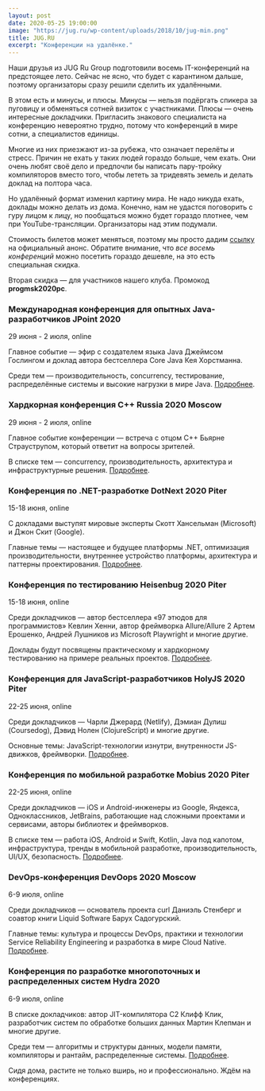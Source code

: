 ```yaml
---
layout: post
date: 2020-05-25 19:00:00
image: "https://jug.ru/wp-content/uploads/2018/10/jug-min.png"
title: JUG.RU
excerpt: "Конференции на удалёнке."
---
```


Наши друзья из JUG Ru Group подготовили восемь IT-конференций на предстоящее лето. Сейчас не ясно, что будет с карантином дальше, поэтому организаторы сразу решили сделить их удалёнными.

В этом есть и минусы, и плюсы. Минусы&nbsp;&mdash; нельзя подёргать спикера за пуговицу и обменяться сотней визиток с участниками. Плюсы&nbsp;&mdash; очень интересные докладчики. Пригласить знакового специалиста на конференцию невероятно трудно, потому что конференций в мире сотни, а специалистов единицы.

Многие из них приезжают из-за рубежа, что означает перелёты и стресс. Причин не ехать у таких людей гораздо больше, чем ехать. Они очень любят своё дело и предпочли бы написать пару-тройку компиляторов вместо того, чтобы лететь за тридевять земель и делать доклад на полтора часа.

Но удалённый формат изменил картину мира. Не надо никуда ехать, доклады можно делать из дома. Конечно, нам не удастся поговорить с гуру лицом к лицу, но пообщаться можно будет гораздо плотнее, чем при YouTube-трансляции. Организаторы над этим подумали.

Стоимость билетов может меняться, поэтому мы просто дадим [ссылку](https://bit.ly/2ytY7ac) на официальный анонс. Обратите внимание, что *все восемь конференций* можно посетить гораздо дешевле, на это есть специальная скидка.

Вторая скидка&nbsp;&mdash; для участников нашего клуба. Промокод **progmsk2020pc**.

### Международная конференция для опытных Java-разработчиков JPoint 2020 
29 июня - 2 июля, online

Главное событие — эфир с создателем языка Java Джеймсом Гослингом и доклад автора бестселлера Core Java Кея Хорстманна. 

Среди тем — производительность, concurrency, тестирование, распределённые системы и высокие нагрузки в мире Java. [Подробнее](https://bit.ly/2WVaJ3C).

### Хардкорная конференция C++ Russia 2020 Moscow 
29 июня - 2 июля, online

Главное событие конференции — встреча с  отцом C++ Бьярне Страуструпом, который ответит на вопросы зрителей.

В списке тем — concurrency, производительность, архитектура и инфраструктурные решения. [Подробнее](https://bit.ly/2ypfqcj).

### Конференция по .NET-разработке DotNext 2020 Piter
15-18 июня, online

С докладами выступят мировые эксперты Скотт Хансельман (Microsoft) и Джон Скит (Google). 

Главные темы — настоящее и будущее платформы .NET, оптимизация производительности, внутреннее устройство платформы, архитектура и паттерны проектирования. [Подробнее](https://bit.ly/2LNraZo).

### Конференция по тестированию Heisenbug 2020 Piter
15-18 июня, online

Среди докладчиков — автор бестселлера «97 этюдов для программистов» Кевлин Хенни, автор фреймворка Allure/Allure 2 Артем Ерошенко, Андрей Лушников из Microsoft Playwright и многие другие. 

Доклады будут посвящены практическому и хардкорному тестированию на примере реальных проектов. [Подробнее](https://bit.ly/36l7rtx).

### Конференция для JavaScript-разработчиков HolyJS 2020 Piter
22-25 июня, online

Среди докладчиков — Чарли Джерард (Netlify), Дэмиан Дулиш (Coursedog), Дэвид Нолен (ClojureScript) и многие другие. 

Основные темы: JavaScript-технологии изнутри, внутренности JS-движков, фреймворки. [Подробнее](https://bit.ly/36maKQY).

### Конференция по мобильной разработке Mobius 2020 Piter 
22-25 июня, online

Среди докладчиков — iOS и Android-инженеры из Google, Яндекса, Одноклассников, JetBrains, работающие над сложными проектами и сервисами, авторы библиотек и фреймворков.

В списке тем — работа iOS, Android и Swift, Kotlin, Java под капотом, инфраструктура, тренды в мобильной разработке, производительность, UI/UX, безопасность. [Подробнее](https://bit.ly/3cYXWmm).

### DevOps-конференция DevOops 2020 Moscow
6-9 июля, online

Среди докладчиков — основатель проекта curl Даниэль Стенберг и соавтор книги Liquid Software Барух Садогурский. 

Главные темы: культура и процессы DevOps, практики и технологии Service Reliability Engineering и разработка в мире Cloud Native. [Подробнее](https://devoops-moscow.ru/).

### Конференция по разработке многопоточных и распределенных систем Hydra 2020
6-9 июля, online 

В списке докладчиков: автор JIT-компилятора C2 Клифф Клик, разработчик систем по обработке больших данных Мартин Клепман и многие другие.

Среди тем — алгоритмы и структуры данных, модели памяти, компиляторы и рантайм, распределенные системы. [Подробнее](https://bit.ly/2WUfVVd).

Сидя дома, растите не только вширь, но и профессионально. Ждём на конференциях.
